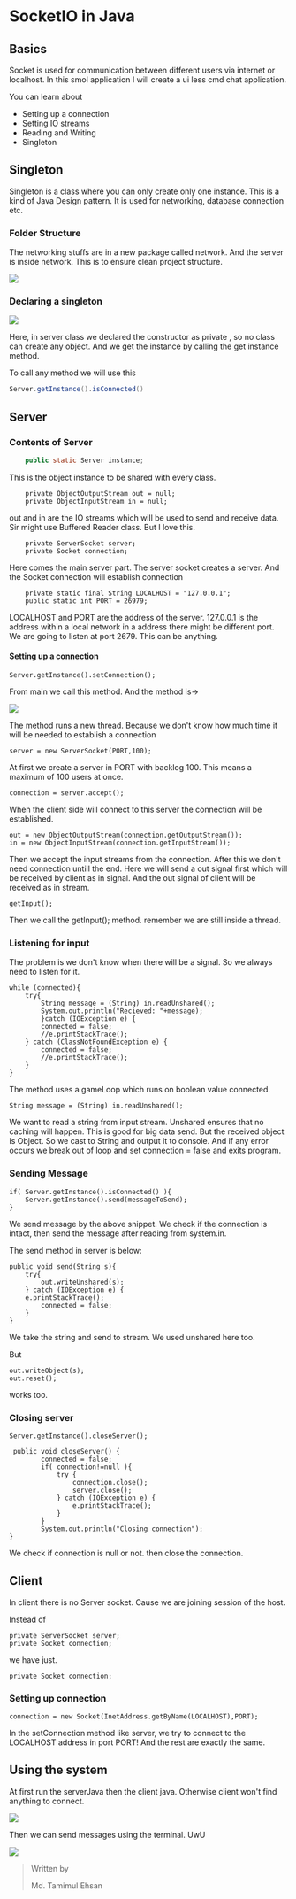 # SocketIO in Java

## Basics

Socket is used for communication between different users via internet or localhost. In this smol application I will create a ui less cmd chat application. 

You can learn about 

- Setting up a connection
- Setting IO streams
- Reading and Writing
- Singleton

## Singleton

Singleton is a class where you can only create only one instance. This is a kind of Java Design pattern. It is used for networking, database connection etc.

### Folder Structure

The networking stuffs are in a new package called network. And the server is inside network. This is to ensure clean project structure.

![](https://raw.githubusercontent.com/TamimEhsan/JavaFX-Basics/master/P2P/Assets/folder.PNG)



### Declaring a singleton

![](https://raw.githubusercontent.com/TamimEhsan/JavaFX-Basics/master/P2P/Assets/singletonDeclaration.PNG)

Here, in server class we declared the constructor as private , so no class can create any object. And we get the instance by calling the get instance method.

To call any method we will use this

```java
Server.getInstance().isConnected()
```

## Server

### Contents of Server

```java
	public static Server instance;
```

This is the object instance to be shared with every class.

```
	private ObjectOutputStream out = null;
    private ObjectInputStream in = null;
```

out and in are the IO streams which will be used to send and receive data. Sir might use Buffered Reader class. But I love this.

```
	private ServerSocket server;
    private Socket connection;
```

Here comes the main server part. The server socket creates a server. And the Socket connection will establish connection

```
	private static final String LOCALHOST = "127.0.0.1";
    public static int PORT = 26979;
```

LOCALHOST and PORT are the address of the server. 127.0.0.1 is the address within a local network in a address there might be different port. We are going to listen at port 2679. This can be anything.



#### Setting up a connection

```
Server.getInstance().setConnection();
```

From main we call this method. And the method is->

![](https://raw.githubusercontent.com/TamimEhsan/JavaFX-Basics/master/P2P/Assets/serverSet.PNG)

The method runs a new thread. Because we don't know how much time it will be needed to establish a connection

```
server = new ServerSocket(PORT,100);
```

At first we create a server in PORT with backlog 100. This means a maximum of 100 users at once.

```
connection = server.accept();
```

When the client side will connect to this server the connection will be established.

```
out = new ObjectOutputStream(connection.getOutputStream());
in = new ObjectInputStream(connection.getInputStream());     
```

Then we accept the input streams from the connection. After this we don't need connection untill the end. Here we will send a out signal first which will be received by client as in signal. And the out signal of client will be received as in stream.

```
getInput();
```

Then we call the getInput(); method. remember we are still inside a thread.



### Listening for input

The problem is we don't know when there will be a signal. So we always need to listen for it.

```
while (connected){
    try{
        String message = (String) in.readUnshared();
        System.out.println("Recieved: "+message);
        }catch (IOException e) {
        connected = false;
        //e.printStackTrace();
    } catch (ClassNotFoundException e) {
    	connected = false;
    	//e.printStackTrace();
    }
}
```

The method uses a gameLoop which runs on boolean value connected.  

```
String message = (String) in.readUnshared();
```

We want to read a string from input stream. Unshared ensures that no caching will happen. This is good for big data send. But the received object is Object. So we cast to String and output it to console. And if any error occurs we break out of loop and set connection = false and exits program.

### Sending Message

```
if( Server.getInstance().isConnected() ){
	Server.getInstance().send(messageToSend);
}
```

We send message by the above snippet. We check if the connection is intact, then send the message after reading from system.in.

The send method in server is below:

```
public void send(String s){
    try{
    	out.writeUnshared(s);
    } catch (IOException e) {
    e.printStackTrace();
    	connected = false;
    }
}
```

We take the string and send to stream. We used unshared here too. 

But

```
out.writeObject(s);
out.reset();
```

works too.

### Closing server

```
Server.getInstance().closeServer();
```

```
 public void closeServer() {
        connected = false;
        if( connection!=null ){
            try {
                connection.close();
                server.close();
            } catch (IOException e) {
                e.printStackTrace();
            }
        }
        System.out.println("Closing connection");
}
```

We check if connection is null or not. then close the connection.

## Client

In client there is no Server socket. Cause we are joining session of the host. 

Instead of 

```
private ServerSocket server;
private Socket connection;
```

we have just.

```
private Socket connection;
```

### Setting up connection

```
connection = new Socket(InetAddress.getByName(LOCALHOST),PORT);
```

In the setConnection method like server, we try to connect to the LOCALHOST address in port PORT! And the rest are exactly the same.



## Using the system

At first run the serverJava then the client java. Otherwise client won't find anything to connect.

![](https://raw.githubusercontent.com/TamimEhsan/JavaFX-Basics/master/P2P/Assets/Connection.gif)

Then we can send messages using the terminal. UwU

![](https://raw.githubusercontent.com/TamimEhsan/JavaFX-Basics/master/P2P/Assets/Working.gif)





> Written by
>
> Md. Tamimul Ehsan
